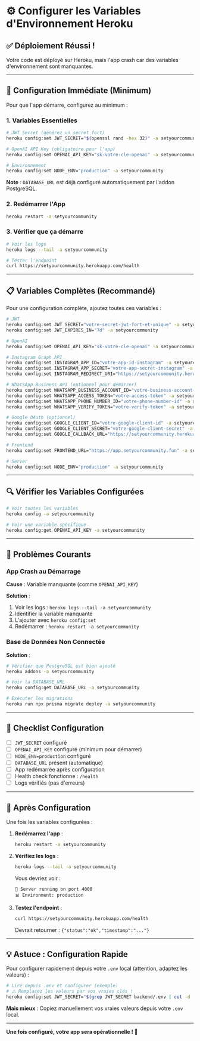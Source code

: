 # ⚙️ Configurer les Variables d'Environnement Heroku

## ✅ Déploiement Réussi !

Votre code est déployé sur Heroku, mais l'app crash car des variables d'environnement sont manquantes.

---

## 🔧 Configuration Immédiate (Minimum)

Pour que l'app démarre, configurez au minimum :

### 1. Variables Essentielles

```bash
# JWT Secret (générez un secret fort)
heroku config:set JWT_SECRET="$(openssl rand -hex 32)" -a setyourcommunity

# OpenAI API Key (obligatoire pour l'app)
heroku config:set OPENAI_API_KEY="sk-votre-cle-openai" -a setyourcommunity

# Environnement
heroku config:set NODE_ENV="production" -a setyourcommunity
```

**Note** : `DATABASE_URL` est déjà configuré automatiquement par l'addon PostgreSQL.

### 2. Redémarrer l'App

```bash
heroku restart -a setyourcommunity
```

### 3. Vérifier que ça démarre

```bash
# Voir les logs
heroku logs --tail -a setyourcommunity

# Tester l'endpoint
curl https://setyourcommunity.herokuapp.com/health
```

---

## 📋 Variables Complètes (Recommandé)

Pour une configuration complète, ajoutez toutes ces variables :

```bash
# JWT
heroku config:set JWT_SECRET="votre-secret-jwt-fort-et-unique" -a setyourcommunity
heroku config:set JWT_EXPIRES_IN="7d" -a setyourcommunity

# OpenAI
heroku config:set OPENAI_API_KEY="sk-votre-cle-openai" -a setyourcommunity

# Instagram Graph API
heroku config:set INSTAGRAM_APP_ID="votre-app-id-instagram" -a setyourcommunity
heroku config:set INSTAGRAM_APP_SECRET="votre-app-secret-instagram" -a setyourcommunity
heroku config:set INSTAGRAM_REDIRECT_URI="https://setyourcommunity.herokuapp.com/auth/meta/callback" -a setyourcommunity

# WhatsApp Business API (optionnel pour démarrer)
heroku config:set WHATSAPP_BUSINESS_ACCOUNT_ID="votre-business-account-id" -a setyourcommunity
heroku config:set WHATSAPP_ACCESS_TOKEN="votre-access-token" -a setyourcommunity
heroku config:set WHATSAPP_PHONE_NUMBER_ID="votre-phone-number-id" -a setyourcommunity
heroku config:set WHATSAPP_VERIFY_TOKEN="votre-verify-token" -a setyourcommunity

# Google OAuth (optionnel)
heroku config:set GOOGLE_CLIENT_ID="votre-google-client-id" -a setyourcommunity
heroku config:set GOOGLE_CLIENT_SECRET="votre-google-client-secret" -a setyourcommunity
heroku config:set GOOGLE_CALLBACK_URL="https://setyourcommunity.herokuapp.com/api/auth/google/callback" -a setyourcommunity

# Frontend
heroku config:set FRONTEND_URL="https://app.setyourcommunity.fun" -a setyourcommunity

# Server
heroku config:set NODE_ENV="production" -a setyourcommunity
```

---

## 🔍 Vérifier les Variables Configurées

```bash
# Voir toutes les variables
heroku config -a setyourcommunity

# Voir une variable spécifique
heroku config:get OPENAI_API_KEY -a setyourcommunity
```

---

## 🐛 Problèmes Courants

### App Crash au Démarrage

**Cause** : Variable manquante (comme `OPENAI_API_KEY`)

**Solution** :
1. Voir les logs : `heroku logs --tail -a setyourcommunity`
2. Identifier la variable manquante
3. L'ajouter avec `heroku config:set`
4. Redémarrer : `heroku restart -a setyourcommunity`

### Base de Données Non Connectée

**Solution** :
```bash
# Vérifier que PostgreSQL est bien ajouté
heroku addons -a setyourcommunity

# Voir la DATABASE_URL
heroku config:get DATABASE_URL -a setyourcommunity

# Exécuter les migrations
heroku run npx prisma migrate deploy -a setyourcommunity
```

---

## 📝 Checklist Configuration

- [ ] `JWT_SECRET` configuré
- [ ] `OPENAI_API_KEY` configuré (minimum pour démarrer)
- [ ] `NODE_ENV=production` configuré
- [ ] `DATABASE_URL` présent (automatique)
- [ ] App redémarrée après configuration
- [ ] Health check fonctionne : `/health`
- [ ] Logs vérifiés (pas d'erreurs)

---

## 🚀 Après Configuration

Une fois les variables configurées :

1. **Redémarrez l'app** :
   ```bash
   heroku restart -a setyourcommunity
   ```

2. **Vérifiez les logs** :
   ```bash
   heroku logs --tail -a setyourcommunity
   ```
   
   Vous devriez voir :
   ```
   🚀 Server running on port 4000
   📊 Environment: production
   ```

3. **Testez l'endpoint** :
   ```bash
   curl https://setyourcommunity.herokuapp.com/health
   ```
   
   Devrait retourner : `{"status":"ok","timestamp":"..."}`

---

## 💡 Astuce : Configuration Rapide

Pour configurer rapidement depuis votre `.env` local (attention, adaptez les valeurs) :

```bash
# Lire depuis .env et configurer (exemple)
# ⚠️ Remplacez les valeurs par vos vraies clés !
heroku config:set JWT_SECRET="$(grep JWT_SECRET backend/.env | cut -d '=' -f2)" -a setyourcommunity
```

**Mais mieux** : Copiez manuellement vos vraies valeurs depuis votre `.env` local.

---

**Une fois configuré, votre app sera opérationnelle ! 🎉**

